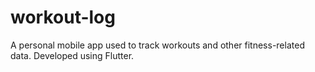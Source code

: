 # workout-log
A personal mobile app used to track workouts and other fitness-related data. Developed using Flutter.
